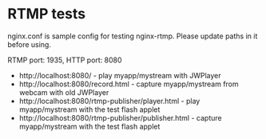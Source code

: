 # RTMP tests

nginx.conf is sample config for testing nginx-rtmp.
Please update paths in it before using.

RTMP port: 1935, HTTP port: 8080

* http://localhost:8080/ - play myapp/mystream with JWPlayer
* http://localhost:8080/record.html - capture myapp/mystream from webcam with old JWPlayer
* http://localhost:8080/rtmp-publisher/player.html - play myapp/mystream with the test flash applet
* http://localhost:8080/rtmp-publisher/publisher.html - capture myapp/mystream with the test flash applet
